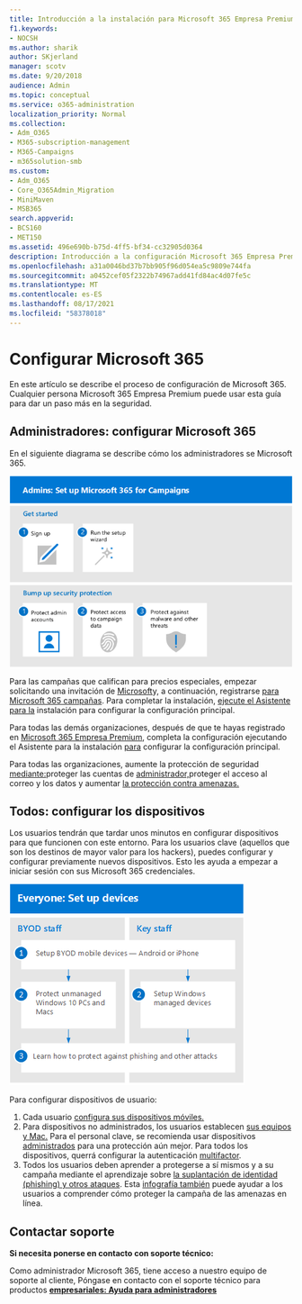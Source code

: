 ```yaml
---
title: Introducción a la instalación para Microsoft 365 Empresa Premium
f1.keywords:
- NOCSH
ms.author: sharik
author: SKjerland
manager: scotv
ms.date: 9/20/2018
audience: Admin
ms.topic: conceptual
ms.service: o365-administration
localization_priority: Normal
ms.collection:
- Adm_O365
- M365-subscription-management
- M365-Campaigns
- m365solution-smb
ms.custom:
- Adm_O365
- Core_O365Admin_Migration
- MiniMaven
- MSB365
search.appverid:
- BCS160
- MET150
ms.assetid: 496e690b-b75d-4ff5-bf34-cc32905d0364
description: Introducción a la configuración Microsoft 365 Empresa Premium para campañas u otras empresas
ms.openlocfilehash: a31a0046bd37b7bb905f96d054ea5c9809e744fa
ms.sourcegitcommit: a0452cef05f2322b74967add41fd84ac4d07fe5c
ms.translationtype: MT
ms.contentlocale: es-ES
ms.lasthandoff: 08/17/2021
ms.locfileid: "58378018"
---
```

# <a name="set-up-microsoft-365"></a>Configurar Microsoft 365

En este artículo se describe el proceso de configuración de Microsoft 365. Cualquier persona Microsoft 365 Empresa Premium puede usar esta guía para dar un paso más en la seguridad.

## <a name="admins-set-up-microsoft-365"></a>Administradores: configurar Microsoft 365

En el siguiente diagrama se describe cómo los administradores se Microsoft 365.

![Pasos para configurar Microsoft 365](../media/M365-democracy-SetUpProcess.png)

Para las campañas que califican para precios especiales, empezar solicitando una invitación de [Microsoft](https://m365forcampaigns.microsoft.com/)y, a continuación, registrarse [para Microsoft 365 campañas](m365-campaigns-sign-up.md). Para completar la instalación, [ejecute el Asistente para la](../business/set-up.md?toc=/microsoft-365/campaigns/toc.json) instalación para configurar la configuración principal.

Para todas las demás organizaciones, después de que te hayas registrado en [Microsoft 365 Empresa Premium](../business-video/sign-up.md), completa la configuración ejecutando el Asistente para la instalación [para](../business/set-up.md?toc=/microsoft-365/campaigns/toc.json) configurar la configuración principal.

Para todas las organizaciones, aumente la protección de seguridad [mediante:](m365-campaigns-protect-admin-accounts.md)proteger las cuentas de [administrador,](m365-campaigns-conditional-access.md)proteger el acceso al correo y los datos y aumentar [la protección contra amenazas.](m365-campaigns-increase-protection.md)

## <a name="everyone-set-up-your-devices"></a>Todos: configurar los dispositivos

Los usuarios tendrán que tardar unos minutos en configurar dispositivos para que funcionen con este entorno. Para los usuarios clave (aquellos que son los destinos de mayor valor para los hackers), puedes configurar y configurar previamente nuevos dispositivos. Esto les ayuda a empezar a iniciar sesión con sus Microsoft 365 credenciales.

![Proceso de configuración de dispositivos de usuario](../media/m365-democracy-user-device-setup.png)
  
Para configurar dispositivos de usuario:

1. Cada usuario [configura sus dispositivos móviles.](../business/set-up-mobile-devices.md?toc=%2Fmicrosoft-365%2Fcampaigns%2Ftoc.json)
2. Para dispositivos no administrados, los usuarios establecen [sus equipos y Mac.](m365-campaigns-protect-pcs-macs.md)
Para el personal clave, se recomienda usar dispositivos [administrados](../business/set-up-windows-devices.md?toc=/microsoft-365/campaigns/toc.json) para una protección aún mejor. Para todos los dispositivos, querrá configurar la autenticación [multifactor](m365-campaigns-multifactor-authenication.md).
3. Todos los usuarios deben aprender a protegerse a sí mismos y a su campaña mediante el aprendizaje sobre [la suplantación de identidad (phishing) y otros ataques](m365-campaigns-phishing-and-attacks.md). Esta [infografía también](m365-campaigns-protect-campaign-infographic.md) puede ayudar a los usuarios a comprender cómo proteger la campaña de las amenazas en línea.

## <a name="contact-support"></a>Contactar soporte

 **Si necesita ponerse en contacto con soporte técnico:**
  
Como administrador Microsoft 365, tiene acceso a nuestro equipo de soporte al cliente, Póngase en contacto con el soporte técnico para productos **[empresariales: Ayuda para administradores](../business-video/get-help-support.md)**
